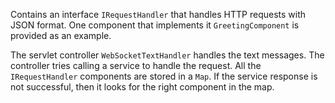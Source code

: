 Contains an interface `IRequestHandler` that handles HTTP requests with JSON format. One component that implements it `GreetingComponent` is provided as an example.

The servlet controller `WebSocketTextHandler` handles the text messages. The controller tries calling a service to handle the request. All the `IRequestHandler` components are stored in a `Map`. If the service response is not successful, then it looks for the right component in the map.
